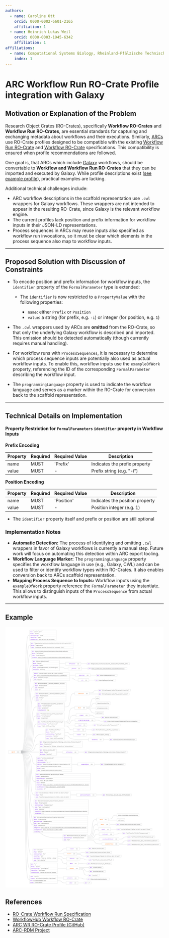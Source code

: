 ```yaml
---
authors:
  - name: Caroline Ott
    orcid: 0000-0002-6601-2165
    affiliation: 1
  - name: Heinrich Lukas Weil
    orcid: 0000-0003-1945-6342
    affiliation: 1
affiliations:
  - name: Computational Systems Biology, Rheinland-Pfälzische Technische Universität Kaiserslautern-Landau, Kaiserslautern, Germany
    index: 1
---
```


# ARC Workflow Run RO-Crate Profile integration with Galaxy

## Motivation or Explanation of the Problem

Research Object Crates (RO-Crates), specifically **Workflow RO-Crates** and **Workflow Run RO-Crates**, are essential standards for capturing and exchanging metadata about workflows and their executions. Similarly, [ARCs](https://arc-rdm.org/) use RO-Crate profiles designed to be compatible with the existing [Workflow Run RO-Crate](https://www.researchobject.org/workflow-run-crate/) and [Workflow RO-Crate](https://about.workflowhub.eu/Workflow-RO-Crate/) specifications. This compatibility is ensured when profile recommendations are followed.

One goal is, that ARCs which include [Galaxy](https://galaxyproject.org/) workflows, should be convertable to **Workflow and Workflow Run RO-Crates** that they can be imported and executed by Galaxy. While profile descriptions exist ([see example profile](https://github.com/nfdi4plants/arc-wr-ro-crate-profile/blob/harmonize/profile/arc_wr_ro_crate.md)), practical examples are lacking.

Additional technical challenges include:

* ARC workflow descriptions in the scaffold representation use `.cwl` wrappers for Galaxy workflows. These wrappers are not intended to appear in the resulting RO-Crate, since Galaxy is the relevant workflow engine.
* The current profiles lack position and prefix information for workflow inputs in their JSON-LD representations.
* Process sequences in ARCs may reuse inputs also specified as workflow run invocations, so it must be clear which elements in the process sequence also map to workflow inputs.

---

## Proposed Solution with Discussion of Constraints

* To encode position and prefix information for workflow inputs, the `identifier` property of the `FormalParameter` type is extended:

  * The `identifier` is now restricted to a `PropertyValue` with the following properties:

    * `name`: either `Prefix` or `Position`
    * `value`: a string (for prefix, e.g. `-i`) or integer (for position, e.g. `1`)
* The `.cwl` wrappers used by ARCs are **omitted** from the RO-Crate, so that only the underlying Galaxy workflow is described and imported. This omission should be detected automatically (though currently requires manual handling).
* For workflow runs with `ProcessSequences`, it is necessary to determine which process sequence inputs are potentially also used as actual workflow inputs. To enable this, workflow inputs use the `exampleOfWork` property, referencing the ID of the corresponding `FormalParameter` describing the workflow input.
* The `programmingLanguage` property is used to indicate the workflow language and serves as a marker within the RO-Crate for conversion back to the scaffold representation.

---

## Technical Details on Implementation

#### Property Restriction for `FormalParameters` `identifier` property in Workflow Inputs

**Prefix Encoding**

| Property | Required | Required Value | Description                   |
| -------- | -------- | -------------- | ----------------------------- |
| name     | MUST     | 'Prefix'       | Indicates the prefix property |
| value    | MUST   | -              | Prefix string (e.g. "-i")     |

**Position Encoding**

| Property | Required | Required Value | Description                     |
| -------- | -------- | -------------- | ------------------------------- |
| name     | MUST     | 'Position'     | Indicates the position property |
| value    | MUST   | -              | Position integer (e.g. 1)       |

* The `identifier` property itself and prefix or position are still optional

### Implementation Notes

* **Automatic Detection:**
  The process of identifying and omitting `.cwl` wrappers in favor of Galaxy workflows is currently a manual step. Future work will focus on automating this detection within ARC export tooling.
* **Workflow Language Marker:**
  The `programmingLanguage` property specifies the workflow language in use (e.g., Galaxy, CWL) and can be used to filter or identify workflow types within RO-Crates. It also enables conversion back to ARCs scaffold representation.
* **Mapping Process Sequence to Inputs:**
  Workflow inputs using the `exampleOfWork` property reference the `FormalParameter` they instantiate. This allows to distinguish inputs of the `ProcessSequence` from actual workflow inputs.

---

## Example

![](graph.png)

## References

* [RO-Crate Workflow Run Specification](https://www.researchobject.org/workflow-run-crate/)
* [WorkflowHub Workflow RO-Crate](https://about.workflowhub.eu/Workflow-RO-Crate/)
* [ARC WR RO-Crate Profile (GitHub)](https://github.com/nfdi4plants/arc-wr-ro-crate-profile/blob/harmonize/profile/arc_wr_ro_crate.md)
* [ARC-RDM Project](https://arc-rdm.org/)
